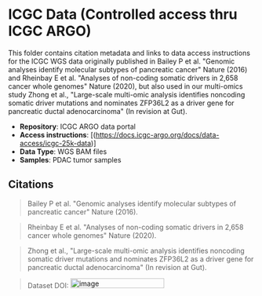 # ICGC Data (Controlled access thru ICGC ARGO)

This folder contains citation metadata and links to data access instructions for the ICGC WGS data originally published in Bailey P et al. "Genomic analyses identify molecular subtypes of pancreatic cancer" Nature (2016) and Rheinbay E et al. "Analyses of non-coding somatic drivers in 2,658 cancer whole genomes" Nature (2020), but also used in our multi-omics study Zhong et al., "Large-scale multi-omic analysis identifies noncoding somatic driver mutations and nominates ZFP36L2 as a driver gene for pancreatic ductal adenocarcinoma" (In revision at Gut).

- **Repository**: ICGC ARGO data portal
- **Access instructions**: [(https://docs.icgc-argo.org/docs/data-access/icgc-25k-data)]
- **Data Type**: WGS BAM files
- **Samples**: PDAC tumor samples

## Citations

> Bailey P et al. "Genomic analyses identify molecular subtypes of pancreatic cancer" Nature (2016).

> Rheinbay E et al. "Analyses of non-coding somatic drivers in 2,658 cancer whole genomes" Nature (2020).

> Zhong et al., "Large-scale multi-omic analysis identifies noncoding somatic driver mutations and nominates ZFP36L2 as a driver gene for pancreatic ductal adenocarcinoma" (In revision at Gut).

> Dataset DOI: [<img width="191" height="20" alt="image" src="https://github.com/user-attachments/assets/f576b5f9-aa28-47ca-9000-f8ddc56bdfad" />](https://zenodo.org/badge/DOI/10.5281/zenodo.16576430.svg)
